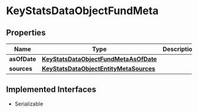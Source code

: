 

# KeyStatsDataObjectFundMeta


## Properties

Name | Type | Description | Notes
------------ | ------------- | ------------- | -------------
**asOfDate** | [**KeyStatsDataObjectFundMetaAsOfDate**](KeyStatsDataObjectFundMetaAsOfDate.md) |  |  [optional]
**sources** | [**KeyStatsDataObjectEntityMetaSources**](KeyStatsDataObjectEntityMetaSources.md) |  |  [optional]


## Implemented Interfaces

* Serializable


